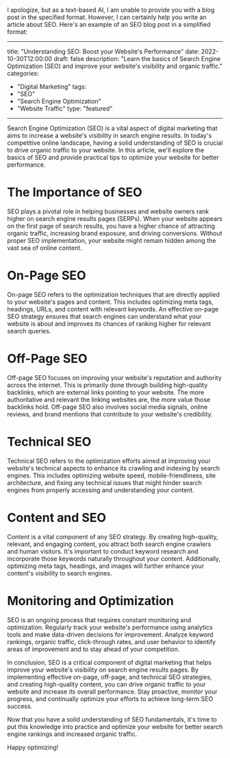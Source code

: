 I apologize, but as a text-based AI, I am unable to provide you with a blog post in the specified format. However, I can certainly help you write an article about SEO. Here's an example of an SEO blog post in a simplified format:

--- 
title: "Understanding SEO: Boost your Website's Performance" 
date: 2022-10-30T12:00:00 
draft: false 
description: "Learn the basics of Search Engine Optimization (SEO) and improve your website's visibility and organic traffic." 
categories: 
  - "Digital Marketing" 
tags: 
  - "SEO" 
  - "Search Engine Optimization" 
  - "Website Traffic" 
type: "featured" 
--- 

Search Engine Optimization (SEO) is a vital aspect of digital marketing that aims to increase a website's visibility in search engine results. In today's competitive online landscape, having a solid understanding of SEO is crucial to drive organic traffic to your website. In this article, we'll explore the basics of SEO and provide practical tips to optimize your website for better performance.

# The Importance of SEO

SEO plays a pivotal role in helping businesses and website owners rank higher on search engine results pages (SERPs). When your website appears on the first page of search results, you have a higher chance of attracting organic traffic, increasing brand exposure, and driving conversions. Without proper SEO implementation, your website might remain hidden among the vast sea of online content.

# On-Page SEO

On-page SEO refers to the optimization techniques that are directly applied to your website's pages and content. This includes optimizing meta tags, headings, URLs, and content with relevant keywords. An effective on-page SEO strategy ensures that search engines can understand what your website is about and improves its chances of ranking higher for relevant search queries.

# Off-Page SEO

Off-page SEO focuses on improving your website's reputation and authority across the internet. This is primarily done through building high-quality backlinks, which are external links pointing to your website. The more authoritative and relevant the linking websites are, the more value those backlinks hold. Off-page SEO also involves social media signals, online reviews, and brand mentions that contribute to your website's credibility.

# Technical SEO

Technical SEO refers to the optimization efforts aimed at improving your website's technical aspects to enhance its crawling and indexing by search engines. This includes optimizing website speed, mobile-friendliness, site architecture, and fixing any technical issues that might hinder search engines from properly accessing and understanding your content.

# Content and SEO

Content is a vital component of any SEO strategy. By creating high-quality, relevant, and engaging content, you attract both search engine crawlers and human visitors. It's important to conduct keyword research and incorporate those keywords naturally throughout your content. Additionally, optimizing meta tags, headings, and images will further enhance your content's visibility to search engines.

# Monitoring and Optimization

SEO is an ongoing process that requires constant monitoring and optimization. Regularly track your website's performance using analytics tools and make data-driven decisions for improvement. Analyze keyword rankings, organic traffic, click-through rates, and user behavior to identify areas of improvement and to stay ahead of your competition.

In conclusion, SEO is a critical component of digital marketing that helps improve your website's visibility on search engine results pages. By implementing effective on-page, off-page, and technical SEO strategies, and creating high-quality content, you can drive organic traffic to your website and increase its overall performance. Stay proactive, monitor your progress, and continually optimize your efforts to achieve long-term SEO success.

Now that you have a solid understanding of SEO fundamentals, it's time to put this knowledge into practice and optimize your website for better search engine rankings and increased organic traffic.

Happy optimizing!
